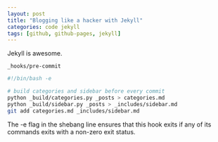 ```yaml
---
layout: post
title: "Blogging like a hacker with Jekyll"
categories: code jekyll
tags: [github, github-pages, jekyll]
---
```


Jekyll is awesome.

`_hooks/pre-commit`

~~~sh
#!/bin/bash -e

# build categories and sidebar before every commit
python _build/categories.py _posts > categories.md
python _build/sidebar.py _posts > _includes/sidebar.md
git add categories.md _includes/sidebar.md
~~~

The -e flag in the shebang line ensures that this hook exits if any of its commands exits with a non-zero exit status.
